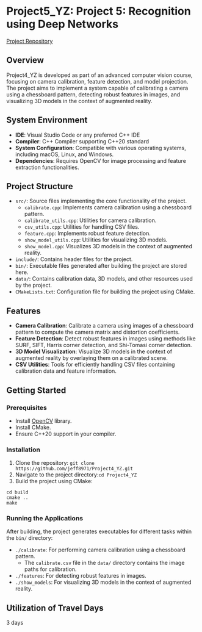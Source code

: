 # Project5_YZ: Project 5: Recognition using Deep Networks

[Project Repository](https://github.com/jeff8971/Project5_YZ)


## Overview
Project4_YZ is developed as part of an advanced computer vision course, focusing on camera calibration, feature detection, and model projection. The project aims to implement a system capable of calibrating a camera using a chessboard pattern, detecting robust features in images, and visualizing 3D models in the context of augmented reality.


## System Environment
- **IDE**: Visual Studio Code or any preferred C++ IDE
- **Compiler**: C++ Compiler supporting C++20 standard
- **System Configuration**: Compatible with various operating systems, including macOS, Linux, and Windows.
- **Dependencies**: Requires OpenCV for image processing and feature extraction functionalities.

## Project Structure
- `src/`: Source files implementing the core functionality of the project.
  - `calibrate.cpp`: Implements camera calibration using a chessboard pattern.
  - `calibrate_utils.cpp`: Utilities for camera calibration.
  - `csv_utils.cpp`: Utilities for handling CSV files.
  - `feature.cpp`: Implements robust feature detection.
  - `show_model_utils.cpp`: Utilities for visualizing 3D models.
  - `show_model.cpp`: Visualizes 3D models in the context of augmented reality.
- `include/`: Contains header files for the project.
- `bin/`: Executable files generated after building the project are stored here.
- `data/`: Contains calibration data, 3D models, and other resources used by the project.
- `CMakeLists.txt`: Configuration file for building the project using CMake.


## Features
- **Camera Calibration**: Calibrate a camera using images of a chessboard pattern to compute the camera matrix and distortion coefficients.
- **Feature Detection**: Detect robust features in images using methods like SURF, SIFT, Harris corner detection, and Shi-Tomasi corner detection.
- **3D Model Visualization**: Visualize 3D models in the context of augmented reality by overlaying them on a calibrated scene.
- **CSV Utilities**: Tools for efficiently handling CSV files containing calibration data and feature information.


## Getting Started
### Prerequisites
- Install [OpenCV](https://opencv.org/releases/) library.
- Install CMake.
- Ensure C++20 support in your compiler.

### Installation
1. Clone the repository:
```git clone https://github.com/jeff8971/Project4_YZ.git```
2. Navigate to the project directory:```cd Project4_YZ```
3. Build the project using CMake:
```
cd build
cmake ..
make
```


### Running the Applications
After building, the project generates executables for different tasks within the `bin/` directory:
- `./calibrate`: For performing camera calibration using a chessboard pattern.
  - The `calibrate.csv` file in the `data/` directory contains the image paths for calibration.
- `./features`: For detecting robust features in images.
- `./show_models`: For visualizing 3D models in the context of augmented reality.


## Utilization of Travel Days
3 days




